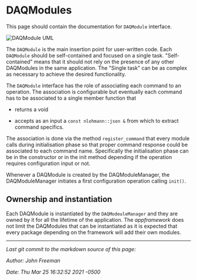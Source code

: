 # DAQModules
This page should contain the documentation for `DAQModule` interface. 

![DAQModule UML](https://user-images.githubusercontent.com/31312964/100124441-8f95ad80-2e73-11eb-862c-076b46d72ea7.png)

The `DAQModule` is the main insertion point for user-written code. 
Each `DAQModule` should be self-contained and focused on a single task. 
"Self-contained" means that it should not rely on the presence of any other DAQModules in the same application.
The "Single task" can be as complex as necessary to achieve the desired functionality. 

The `DAQModule` interface has the role of associating each command to an operation. 
The association is configurable but eventually each command has to be associated to a single member function  that

* returns a void

* accepts as an input a `const nlohmann::json &` from which to extract command specifics.

The association is done via the method `register_command` that every module calls during initialisation phase so that proper command response could be associated to each command name. Specifically the initialisation phase can be in the constructor or in the init method depending if the operation requires configuration input or not. 

Whenever a DAQModule is created by the DAQModuleManager, the DAQModuleManager initiates a first configuration operation calling `init()`.

## Ownership and instantiation
Each DAQModule is instantiated by the `DAQModeuleManager` and they are owned by it for all the lifetime of the application. 
The *appframework* does not limit the DAQModules that can be instantiated as it is expected that every package depending on the framework will add their own modules. 



-----

_Last git commit to the markdown source of this page:_


_Author: John Freeman_

_Date: Thu Mar 25 16:32:52 2021 -0500_
